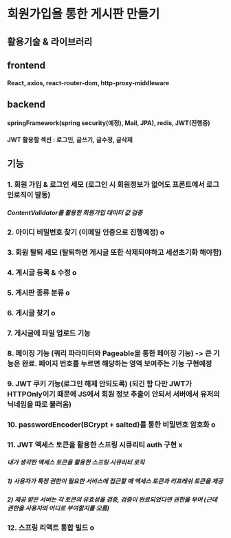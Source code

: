 # 회원가입을 통한 게시판 만들기

## 활용기술 & 라이브러리

## frontend

#### React, axios, react-router-dom, http-proxy-middleware

## backend

#### springFramework(spring security(예정), Mail, JPA), redis, JWT(진행중)   

#### JWT 활용할 섹션 : 로그인, 글쓰기, 글수정, 글삭제

## 기능

### 1. 회원 가입 & 로그인 세모 (로그인 시 회원정보가 없어도 프론트에서 로그인로직이 발동)
##### ContentValidator를 활용한 회원가입 데이터 값 검증
### 2. 아이디 비밀번호 찾기 (이메일 인증으로 진행예정) o
### 3. 회원 탈퇴 세모 (탈퇴하면 게시글 또한 삭제되야하고 세션초기화 해야함)
### 4. 게시글 등록 & 수정 o
### 5. 게시판 종류 분류 o 
### 6. 게시글 찾기 o
### 7. 게시글에 파일 업로드 기능
### 8. 페이징 기능 (쿼리 파라미터와 Pageable을 통한 페이징 기능) -> 큰 기능은 완료. 페이지 번호를 누르면 해당하는 영역 보여주는 기능 구현예정
### 9. JWT 쿠키 기능(로그인 해제 안되도록) (되긴 함 다만 JWT가 HTTPOnly이기 때문에 JS에서 회원 정보 추출이 안되서 서버에서 유저의 닉네임을 따로 불러옴)
### 10. passwordEncoder(BCrypt + salted)를 통한 비밀번호 암호화 o
### 11. JWT 엑세스 토큰을 활용한 스프링 시큐리티 auth 구현 x
##### 내가 생각한 엑세스 토큰을 활용한 스프링 시큐리티 로직
##### 1) 사용자가 특정 권한이 필요한 서비스에 접근할 때 엑세스 토큰과 리프레쉬 토큰을 제공
##### 2) 제공 받은 서버는 각 토큰의 유효성을 검증, 검증이 완료되었다면 권한을 부여 (근데 권한을 사용자의 어디로 부여할지를 모름)
##### 
### 12. 스프링 리액트 통합 빌드 o